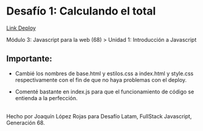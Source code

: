 <h1>Desafío 1: Calculando el total</h1>
<a href="https://joaquin-lr.github.io/modulo3-desafio1/" target="_blank">Link Deploy</a>
<p>Módulo 3: Javascript para la web (68) > Unidad 1: Introducción a Javascript</p>

<h2>Importante:</h2>
<ul>
 <li><p>Cambié los nombres de base.html y estilos.css a index.html y style.css respectivamente con el fin de que no haya problemas con el deploy.</p></li>
 <li><p>Comenté bastante en index.js para que el funcionamiento de código se entienda a la perfección.</p></li>
</ul>

<p><br>Hecho por Joaquín López Rojas para Desafío Latam, FullStack Javascript, Generación 68.</p>







 

